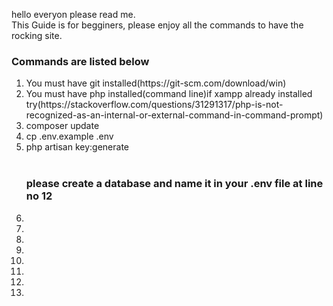 hello everyon please read me. <br>
This Guide is for begginers, please enjoy all the commands to have the rocking site.

<h3>Commands are listed below</h3>
<ol>
<li>You must have git installed(https://git-scm.com/download/win)</li>
<li>You must have php installed(command line)if xampp already installed try(https://stackoverflow.com/questions/31291317/php-is-not-recognized-as-an-internal-or-external-command-in-command-prompt)</li>
<li>composer update</li> 
<li>cp .env.example .env</li>
<li>php artisan key:generate</li> 
<br>
<h3>please create a database and name it in your .env file at line no 12</h3>
<li></li>
<li></li>
<li></li>
<li></li>
<li></li>
<li></li>
<li></li>
<li></li>
